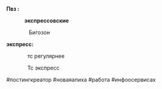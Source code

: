 **Пвз :** 

            **экспрессовские** 

  

               Бигозон

  

**экспресс:** 

              тс регулярнее

              Тс экспресс

#постингкреатор #новаяапиха #работа #инфоосервисах 